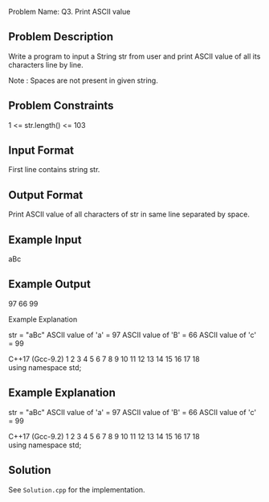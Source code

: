 Problem Name: Q3. Print ASCII value

## Problem Description

Write a program to input a String str from user and print ASCII value of all its characters line by line.

Note : Spaces are not present in given string.

## Problem Constraints

1 <= str.length() <= 103

## Input Format

First line contains string str.

## Output Format

Print ASCII value of all characters of str in same line separated by space.

## Example Input

aBc

## Example Output

97 66 99

Example Explanation

str = "aBc"
ASCII value of 'a' = 97
ASCII value of 'B' = 66
ASCII value of 'c' = 99

C++17 (Gcc-9.2)
1
2
3
4
5
6
7
8
9
10
11
12
13
14
15
16
17
18
using namespace std;

## Example Explanation

str = "aBc"
ASCII value of 'a' = 97
ASCII value of 'B' = 66
ASCII value of 'c' = 99

C++17 (Gcc-9.2)
1
2
3
4
5
6
7
8
9
10
11
12
13
14
15
16
17
18
using namespace std;

## Solution

See `Solution.cpp` for the implementation.